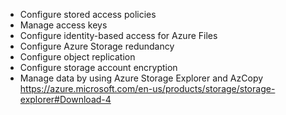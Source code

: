 - Configure stored access policies
- Manage access keys
- Configure identity-based access for Azure Files
- Configure Azure Storage redundancy
- Configure object replication
- Configure storage account encryption
- Manage data by using Azure Storage Explorer and AzCopy
  https://azure.microsoft.com/en-us/products/storage/storage-explorer#Download-4

